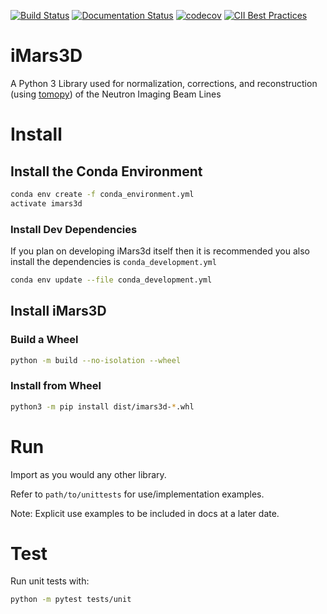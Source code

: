 <!-- Badges -->

[![Build Status](https://github.com/ornlneutronimaging/iMars3D/actions/workflows/actions.yml/badge.svg?branch=next)](https://github.com/ornlneutronimaging/iMars3D/actions/workflows/actions.yml?query=branch?next)
[![Documentation Status](https://readthedocs.org/projects/imars3d/badge/?version=latest)](https://imars3d.readthedocs.io/en/latest/?badge=latest)
[![codecov](https://codecov.io/gh/ornlneutronimaging/iMars3D/branch/next/graph/badge.svg)](https://codecov.io/gh/ornlneutronimaging/iMars3D/tree/next)
[![CII Best Practices](https://bestpractices.coreinfrastructure.org/projects/6650/badge)](https://bestpractices.coreinfrastructure.org/projects/6650)

<!-- End Badges -->

# iMars3D

A Python 3 Library used for
normalization, corrections, and reconstruction (using [tomopy](https://tomopy.readthedocs.io/en/latest/)) of the Neutron Imaging Beam Lines

# Install

## Install the Conda Environment

``` bash
conda env create -f conda_environment.yml
activate imars3d
```

### Install Dev Dependencies

If you plan on developing iMars3d itself then it is recommended you also install the dependencies is `conda_development.yml`

``` bash
conda env update --file conda_development.yml
```

## Install iMars3D

### Build a Wheel

``` bash
python -m build --no-isolation --wheel
```

### Install from Wheel

``` bash
python3 -m pip install dist/imars3d-*.whl
```

# Run

Import as you would any other library.

Refer to `path/to/unittests` for use/implementation examples.

Note: Explicit use examples to be included in docs at a later date.

# Test

Run unit tests with:

``` bash
python -m pytest tests/unit
```

